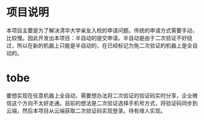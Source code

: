 # 项目说明
本项目主要是为了解决清华大学亲友入校的申请问题。传统的申请方式需要手动，比较慢。因此开发出本项目：半自动的提交申请。半自动是由于二次验证不好绕过，所以在新的机器上只能是半自动的，在已经标记为免二次验证的机器上是全自动的。
# tobe
要想实现在任意机器上全自动，需要想办法将二次验证的验证码实时分享，企业微信这个方向不太好走通。目前的想法是二次验证选择手机号方式，将验证码同步到云端，然后本项目从云端获取二次验证码实现登录。待有缘人实现。
